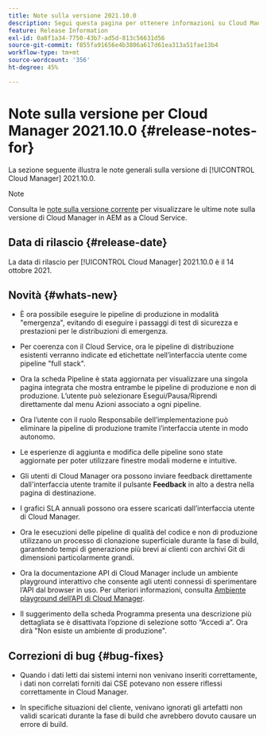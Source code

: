 ```yaml
---
title: Note sulla versione 2021.10.0
description: Segui questa pagina per ottenere informazioni su Cloud Manager 2021.10.0
feature: Release Information
exl-id: 0a8f1a34-7750-43b7-ad5d-813c56631d56
source-git-commit: f855fa91656e4b3806a617d61ea313a51fae13b4
workflow-type: tm+mt
source-wordcount: '356'
ht-degree: 45%

---
```


# Note sulla versione per Cloud Manager 2021.10.0 {#release-notes-for}

La sezione seguente illustra le note generali sulla versione di [!UICONTROL Cloud Manager] 2021.10.0.

>[!NOTE]
>Consulta le [note sulla versione corrente](https://experienceleague.adobe.com/docs/experience-manager-cloud-service/onboarding/getting-access/release-notes-cloud-manager/release-notes-cm-current.html?lang=en#getting-access) per visualizzare le ultime note sulla versione di Cloud Manager in AEM as a Cloud Service.

## Data di rilascio {#release-date}

La data di rilascio per [!UICONTROL Cloud Manager] 2021.10.0 è il 14 ottobre 2021.

## Novità {#whats-new}

* È ora possibile eseguire le pipeline di produzione in modalità &quot;emergenza&quot;, evitando di eseguire i passaggi di test di sicurezza e prestazioni per le distribuzioni di emergenza.

* Per coerenza con il Cloud Service, ora le pipeline di distribuzione esistenti verranno indicate ed etichettate nell’interfaccia utente come pipeline &quot;full stack&quot;.

* Ora la scheda Pipeline è stata aggiornata per visualizzare una singola pagina integrata che mostra entrambe le pipeline di produzione e non di produzione. L’utente può selezionare Esegui/Pausa/Riprendi direttamente dal menu Azioni associato a ogni pipeline.

* Ora l’utente con il ruolo Responsabile dell’implementazione può eliminare la pipeline di produzione tramite l’interfaccia utente in modo autonomo.

* Le esperienze di aggiunta e modifica delle pipeline sono state aggiornate per poter utilizzare finestre modali moderne e intuitive.

* Gli utenti di Cloud Manager ora possono inviare feedback direttamente dall&#39;interfaccia utente tramite il pulsante **Feedback** in alto a destra nella pagina di destinazione.

* I grafici SLA annuali possono ora essere scaricati dall’interfaccia utente di Cloud Manager.

* Ora le esecuzioni delle pipeline di qualità del codice e non di produzione utilizzano un processo di clonazione superficiale durante la fase di build, garantendo tempi di generazione più brevi ai clienti con archivi Git di dimensioni particolarmente grandi.

* Ora la documentazione API di Cloud Manager include un ambiente playground interattivo che consente agli utenti connessi di sperimentare l’API dal browser in uso. Per ulteriori informazioni, consulta [Ambiente playground dell’API di Cloud Manager](https://www.adobe.io/experience-cloud/cloud-manager/reference/playground/).

* Il suggerimento della scheda Programma presenta una descrizione più dettagliata se è disattivata l’opzione di selezione sotto “Accedi a”. Ora dirà &quot;Non esiste un ambiente di produzione&quot;.


## Correzioni di bug {#bug-fixes}

* Quando i dati letti dai sistemi interni non venivano inseriti correttamente, i dati non correlati forniti dai CSE potevano non essere riflessi correttamente in Cloud Manager.

* In specifiche situazioni del cliente, venivano ignorati gli artefatti non validi scaricati durante la fase di build che avrebbero dovuto causare un errore di build.
